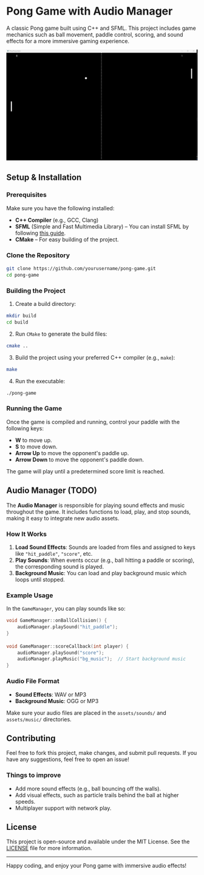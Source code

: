 
# Pong Game with Audio Manager

A classic Pong game built using C++ and SFML. This project includes game mechanics such as ball movement, paddle control, scoring, and sound effects for a more immersive gaming experience.

![Game Preview](resources/screenshot.png)

## Setup & Installation

### Prerequisites

Make sure you have the following installed:

- **C++ Compiler** (e.g., GCC, Clang)
- **SFML** (Simple and Fast Multimedia Library) – You can install SFML by following [this guide](https://www.sfml-dev.org/download.php).
- **CMake** – For easy building of the project.

### Clone the Repository

```bash
git clone https://github.com/yourusername/pong-game.git
cd pong-game
```

### Building the Project

1. Create a build directory:

```bash
mkdir build
cd build
```

2. Run `CMake` to generate the build files:

```bash
cmake ..
```

3. Build the project using your preferred C++ compiler (e.g., `make`):

```bash
make
```

4. Run the executable:

```bash
./pong-game
```

### Running the Game

Once the game is compiled and running, control your paddle with the following keys:

- **W** to move up.
- **S** to move down.
- **Arrow Up** to move the opponent's paddle up.
- **Arrow Down** to move the opponent's paddle down.

The game will play until a predetermined score limit is reached.

## Audio Manager (TODO)

The **Audio Manager** is responsible for playing sound effects and music throughout the game. It includes functions to load, play, and stop sounds, making it easy to integrate new audio assets.

### How It Works

1. **Load Sound Effects**: Sounds are loaded from files and assigned to keys like `"hit_paddle"`, `"score"`, etc.
2. **Play Sounds**: When events occur (e.g., ball hitting a paddle or scoring), the corresponding sound is played.
3. **Background Music**: You can load and play background music which loops until stopped.

### Example Usage

In the `GameManager`, you can play sounds like so:

```cpp
void GameManager::onBallCollision() {
    audioManager.playSound("hit_paddle");
}

void GameManager::scoreCallback(int player) {
    audioManager.playSound("score");
    audioManager.playMusic("bg_music");  // Start background music
}
```

### Audio File Format

- **Sound Effects**: WAV or MP3
- **Background Music**: OGG or MP3

Make sure your audio files are placed in the `assets/sounds/` and `assets/music/` directories.

## Contributing

Feel free to fork this project, make changes, and submit pull requests. If you have any suggestions, feel free to open an issue!

### Things to improve

- Add more sound effects (e.g., ball bouncing off the walls).
- Add visual effects, such as particle trails behind the ball at higher speeds.
- Multiplayer support with network play.

## License

This project is open-source and available under the MIT License. See the [LICENSE](LICENSE) file for more information.

---

Happy coding, and enjoy your Pong game with immersive audio effects!
